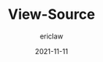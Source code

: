 ---
author: ericlaw
date: 2021-11-11
tags:
  - development
  - user-agents
  - meta
target_url: https://textslashplain.com/2021/11/11/view-source/
title: View-Source
---